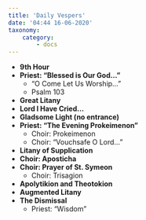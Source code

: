 ```yaml
---
title: 'Daily Vespers'
date: '04:44 16-06-2020'
taxonomy:
    category:
        - docs
---
```


- **9th Hour**
- **Priest: “Blessed is Our God…”**
    - “O Come Let Us Worship…”
    - Psalm 103
- **Great Litany**
- **Lord I Have Cried…**
- **Gladsome Light (no entrance)**
- **Priest: “The Evening Prokeimenon”**
    - Choir: Prokeimenon
    - Choir: “Vouchsafe O Lord…”
- **Litany of Supplication**
- **Choir: Aposticha**
- **Choir: Prayer of St. Symeon**
    - Choir: Trisagion
- **Apolytikion and Theotokion**
- **Augmented Litany**
- **The Dismissal**
    - Priest: “Wisdom”